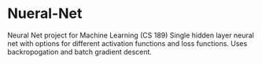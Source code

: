 # Nueral-Net
Neural Net project for Machine Learning (CS 189)
Single hidden layer neural net with options for different activation functions and loss functions. Uses backropogation and batch gradient descent. 

